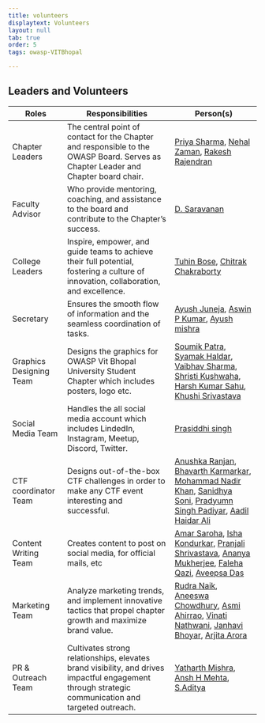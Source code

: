 ```yaml
---
title: volunteers
displaytext: Volunteers
layout: null
tab: true
order: 5
tags: owasp-VITBhopal

---
```


## Leaders and Volunteers

| Roles | Responsibilities | Person(s) |
| --- | --- | --- |
| Chapter Leaders | The central point of contact for the Chapter and responsible to the OWASP Board. Serves as Chapter Leader and Chapter board chair. | [Priya Sharma](mailto:priya.sharma@owasp.org), [Nehal Zaman](mailto:nehal.zaman@owasp.org), [Rakesh Rajendran](mailto:rakesh.rajendran@owasp.org) |
| Faculty Advisor | Who provide mentoring, coaching, and assistance to the board and contribute to the Chapter’s success. | [D. Saravanan](mailto:saravanan.d@vitbhopal.ac.in) |
| College Leaders | Inspire, empower, and guide teams to achieve their full potential, fostering a culture of innovation, collaboration, and excellence. | [Tuhin Bose](https://www.linkedin.com/in/tuhin1729/), [Chitrak Chakraborty](https://www.linkedin.com/in/chitrakforwork/) |
| Secretary | Ensures the smooth flow of information and the seamless coordination of tasks. | [Ayush Juneja](https://www.linkedin.com/in/ayushjuneja18/), [Aswin P Kumar](https://www.linkedin.com/in/aswinpkumarvit), [Ayush mishra](https://www.linkedin.com/in/ayush-mishra-592319249) |
| Graphics Designing Team | Designs the graphics for OWASP Vit Bhopal University Student Chapter which includes posters, logo etc. | [Soumik Patra](mailto:soumik.patra2020@vitbhopal.ac.in), [Syamak Haldar](mailto:syamakhalder2022@vitbhopal.ac.in), [Vaibhav Sharma](mailto:vaibhav.sharma2020@vitbhopal.ac.in), [Shristi Kushwaha](https://www.linkedin.com/in/shristi-kushwahaa-6b9a18233), [Harsh Kumar Sahu](mailto:harsh_kumar2021@vitbhopal.ac.in), [Khushi Srivastava](https://www.linkedin.com/in/khushi-srivastava-ab029621b) |
| Social Media Team | Handles the all social media account which includes LindedIn, Instagram, Meetup, Discord, Twitter. | [Prasiddhi singh](mailto:prasiddhi.singh2021@vitbhopal.ac.in) |
| CTF coordinator Team | Designs out-of-the-box CTF challenges in order to make any CTF event interesting and successful. | [Anushka Ranjan](https://www.linkedin.com/in/anushka-ranjan-739b38251/), [Bhavarth Karmarkar](mailto:bhavarth.karmarkar2021@vitbhopal.ac.in), [Mohammad Nadir Khan](https://www.linkedin.com/in/mohammad-nadir-khan-2574501a0/), [Sanidhya Soni](https://linkedin.com/in/sanidhyasonii), [Pradyumn Singh Padiyar](https://linkedin.com/in/padiyarpradyumn), [Aadil Haidar Ali](mailto:aadil.haidar2020@vitbhopal.ac.in) |
| Content Writing Team | Creates content to post on social media, for official mails, etc | [Amar Saroha](https://www.linkedin.com/in/amar-saroha-954109256), [Isha Kondurkar](mailto:isha.umesh2020@vitbhopal.ac.in), [Pranjali Shrivastava](https://www.linkedin.com/in/pranjali-shrivastava-12551b233), [Ananya Mukherjee](https://www.linkedin.com/in/ananya-mukherjee-2a9a18206), [Faleha Qazi](mailto:falehaqazi2022@vitbhopal.ac.in), [Aveepsa Das](https://www.linkedin.com/in/aveepsa-das2003) |
| Marketing Team | Analyze marketing trends, and implement innovative tactics that propel chapter growth and maximize brand value. | [Rudra Naik](https://www.linkedin.com/in/rudra-naik-725884250/), [Aneeswa Chowdhury](https://linkedin.com/in/aneeswa-chowdhury-63655124b), [Asmi Ahirrao](mailto:asmi.ahirrao2021@vitbhopal.ac.in), [Vinati Nathwani](mailto:vinati.nathwani2021@vitbhopal.ac.in), [Janhavi Bhoyar](mailto:janhavi.bhoyar2021@vitbhopal.ac.in), [Arjita Arora](https://www.linkedin.com/in/arjita-arora-a52143255/) |
| PR & Outreach Team | Cultivates strong relationships, elevates brand visibility, and drives impactful engagement through strategic communication and targeted outreach. | [Yatharth Mishra](mailto:yatharth.mishra2021@vitbhopal.ac.in), [Ansh H Mehta](https://www.linkedin.com/in/ansh-h-mehta-023a2721b), [S.Aditya](mailto:aditya.s2021@vitbhopal.ac.in)
